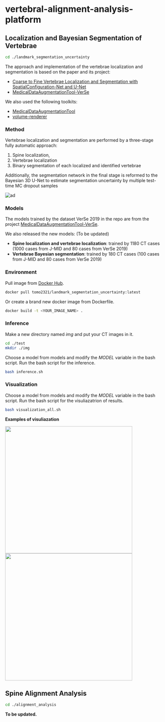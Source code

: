 # vertebral-alignment-analysis-platform

## Localization and Bayesian Segmentation of Vertebrae

```bash
cd ./landmark_segmentation_uncertainty
```

The approach and implementation of the vertebrae localization and segmentation is based on the paper and its project:

* [Coarse to Fine Vertebrae Localization and Segmentation with SpatialConfiguration-Net and U-Net](https://cpb-ap-se2.wpmucdn.com/blogs.auckland.ac.nz/dist/1/670/files/2020/06/2020PayerVISAPP.pdf) 
* [MedicalDataAugmentationTool-VerSe](https://github.com/christianpayer/MedicalDataAugmentationTool-VerSe/tree/master/verse2019)

We also used the following toolkits:
* [MedicalDataAugmentationTool](https://github.com/christianpayer/MedicalDataAugmentationTool)
* [volume-renderer](https://github.com/yuta-hi/volume-renderer)

### Method
Vertebrae localization and segmentation are performed by a three-stage fully automatic approach:
1) Spine localization,
2) Vertebrae localization
3) Binary segmentation of each localized and identified vertebrae

Additionally, the segmentation network in the final stage is reformed to the Bayesian 3D U-Net to estimate segmentation uncertainty by multiple test-time MC dropout samples

![ad](https://github.com/zhuo-cheng/Vertebral-Alignment-Analysis-Platform/blob/master/sample_figs/approach.png)

### Models
The models trained by the dataset VerSe 2019 in the repo are from the project [MedicalDataAugmentationTool-VerSe](https://github.com/christianpayer/MedicalDataAugmentationTool-VerSe/tree/master/verse2019). 

We also released the new models: (To be updated)
* **Spine localization and vertebrae localization**: trained by 1180 CT cases (1000 cases from J-MID and 80 cases from VerSe 2019)
* **Vertebrae Bayesian segmentation**: trained by 180 CT cases (100 cases from J-MID and 80 cases from VerSe 2019)

### Environment

Pull image from [Docker Hub](https://hub.docker.com/repository/docker/tomo2321/landmark_segmentation_uncertainty/general).

```bash
docker pull tomo2321/landmark_segmentation_uncertainty:latest
```

Or create a brand new docker image from Dockerfile.

```bash
docker build -t <YOUR_IMAGE_NAME> .
```

### Inference

Make a new directory named *img* and put your CT images in it.
```bash
cd ./test
mkdir ./img
```

Choose a model from models and modify the *MODEL* variable in the bash script.
Run the bash script for the inference.

```bash
bash inference.sh
```

### Visualization

Choose a model from models and modify the *MODEL* variable in the bash script.
Run the bash script for the visuliazatrion of results.

```bash
bash visualization_all.sh
```

**Examples of visuliazation**
<p float="left">
<img src="https://github.com/zhuo-cheng/Vertebral-Alignment-Analysis-Platform/blob/master/sample_figs/render_vis_1.png" width="410">
<img src="https://github.com/zhuo-cheng/Vertebral-Alignment-Analysis-Platform/blob/master/sample_figs/render_vis_2.png" width="410">
</p>

## Spine Alignment Analysis

```bash
cd ./alignment_analysis
```

**To be updated.**

